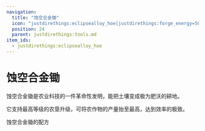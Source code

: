 ```yaml
---
navigation:
  title: "蚀空合金锄"
  icon: "justdirethings:eclipsealloy_hoe[justdirethings:forge_energy=500000]"
  position: 24
  parent: justdirethings:tools.md
item_ids:
  - justdirethings:eclipsealloy_hoe
---
```


# 蚀空合金锄

蚀空合金锄是农业科技的一件革命性发明，能把土壤变成极为肥沃的耕地。

它支持最高等级的农垦升级，可将农作物的产量抬至最高，达到效率的极致。

蚀空合金锄的配方

<Recipe id="justdirethings:eclipsealloy_hoe" />

